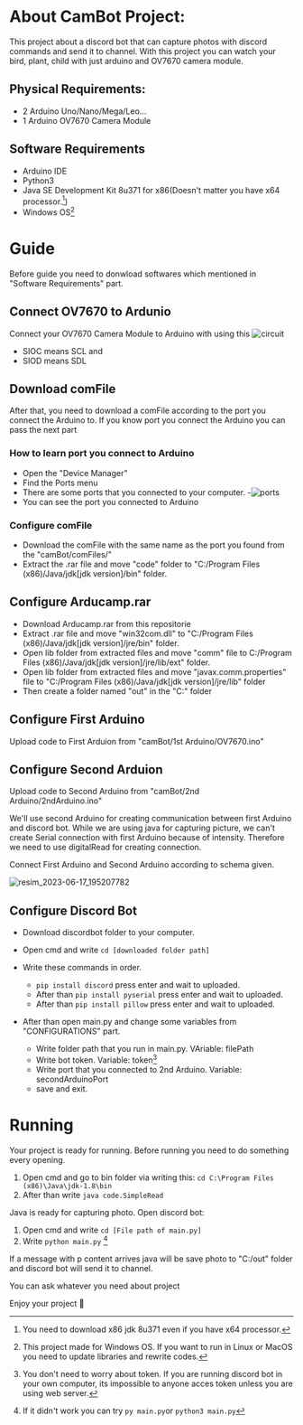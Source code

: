 # About CamBot Project:
This project about a discord bot that can capture photos with discord commands and send it to channel. With this project you can watch your bird, plant, child with just arduino and OV7670 camera module.
## Physical Requirements:
- 2 Arduino Uno/Nano/Mega/Leo...
- 1 Arduino OV7670 Camera Module 
## Software Requirements
- Arduino IDE
- Python3
- Java SE Development Kit 8u371 for x86(Doesn't matter you have x64 processor.[^1])
- Windows OS[^2]
# Guide
Before guide you need to donwload softwares which mentioned in "Software Requirements" part.
## Connect OV7670 to Ardunio
Connect your OV7670 Camera Module to Arduino with using this 
![circuit](https://github.com/voselef/cambot/assets/90857438/c5b0361e-3b09-41fa-ac24-c361e38b70cb)
- SIOC means SCL and
- SIOD means SDL
## Download comFile
After that, you need to download a comFile according to the port you connect the Arduino to. If you know port you connect the Arduino you can pass the next part
### How to learn port you connect to Arduino
- Open the "Device Manager"
- Find the Ports menu
- There are some ports that you connected to your computer.
-![ports](https://github.com/voselef/cambot/assets/90857438/e19cec5f-2572-4bae-b327-85d63216624c)
- You can see the port you connected to Arduino
### Configure comFile
- Download the comFile with the same name as the port you found from the "camBot/comFiles/"
- Extract the .rar file and move "code" folder to "C:/Program Files (x86)/Java/jdk[jdk version]/bin" folder.
## Configure Arducamp.rar

- Download Arducamp.rar from this repositorie
- Extract .rar file and move "win32com.dll" to "C:/Program Files (x86)/Java/jdk[jdk version]/jre/bin" folder.
- Open lib folder from extracted files and move "comm" file to C:/Program Files (x86)/Java/jdk[jdk version]/jre/lib/ext" folder.
- Open lib folder from extracted files and move "javax.comm.properties" file to "C:/Program Files (x86)/Java/jdk[jdk version]/jre/lib" folder
- Then create a folder named "out" in the "C:" folder

## Configure First Arduino

Upload code to First Arduion from "camBot/1st Arduino/OV7670.ino"

## Configure Second Arduion

Upload code to Second Arduino from "camBot/2nd Arduino/2ndArduino.ino"

We'll use second Arduino for creating communication between first Arduino and discord bot. While we are using java for capturing picture, we can't create Serial connection with first Arduino because of intensity. Therefore we need to use digitalRead for creating connection.

Connect First Arduino and Second Arduino according to schema given.

![resim_2023-06-17_195207782](https://github.com/voselef/camBot/assets/90857438/30362677-7f0e-49df-8d48-68f7697cec4d)

## Configure Discord Bot
- Download discordbot folder to your computer.
- Open cmd and write `cd [downloaded folder path]`
- Write these commands in order. 
  - `pip install discord` press enter and wait to uploaded.
  - After than `pip install pyserial` press enter and wait to uploaded.
  - After than `pip install pillow` press enter and wait to uploaded.

- After than open main.py and change some variables from "CONFIGURATIONS" part.
  - Write folder path that you run in main.py. VAriable: filePath
  - Write bot token. Variable: token[^3]
  - Write port that you connected to 2nd Arduino. Variable: secondArduinoPort
  - save and exit.

# Running
Your project is ready for running. Before running you need to do something every opening.
1. Open cmd and go to bin folder via writing this: `cd C:\Program Files (x86)\Java\jdk-1.8\bin`
2. After than write `java code.SimpleRead`

Java is ready for capturing photo. Open discord bot:
1. Open cmd and write `cd [File path of main.py]`
2. Write `python main.py` [^4]

If a message with p content arrives java will be save photo to "C:/out" folder and discord bot will send it to channel.

You can ask whatever you need about project

Enjoy your project :tada:

[^1]: You need to download x86 jdk 8u371 even if you have x64 processor.
[^2]: This project made for Windows OS. If you want to run in Linux or MacOS you need to update libraries and rewrite codes.
[^3]: You don't need to worry about token. If you are running discord bot in your own computer, its impossible to anyone acces token unless you are using web server.
[^4]: If it didn't work you can try `py main.py`or `python3 main.py`
